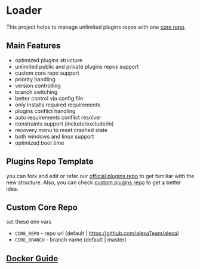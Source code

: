 # Loader

This project helps to manage unlimited plugins repos with one [core repo](https://github.com/alexaTeam/alexa).

## Main Features

* optimized plugins structure
* unlimited public and private plugins repos support
* custom core repo support
* priority handling
* version controlling
* branch switching
* better control via config file
* only installs required requirements
* plugins conflict handling
* auto requirements conflict resolver
* constraints support (include/exclude/in)
* recovery menu to reset crashed state
* both windows and linux support
* optimized boot time

## Plugins Repo Template

you can fork and edit or refer our [official plugins repo](https://github.com/alexaTeam/alexa-Plugins)
to get familiar with the new structure.
Also, you can check [custom plugins repo](https://github.com/alexaTeam/Custom-Plugins) to get a better idea.

## Custom Core Repo

set these env vars

* `CORE_REPO` - repo url (default | https://github.com/alexaTeam/alexa)
* `CORE_BRANCH` - branch name (default | master)

## [Docker Guide](https://github.com/alexaTeam/Loader/blob/master/Docker.md)
